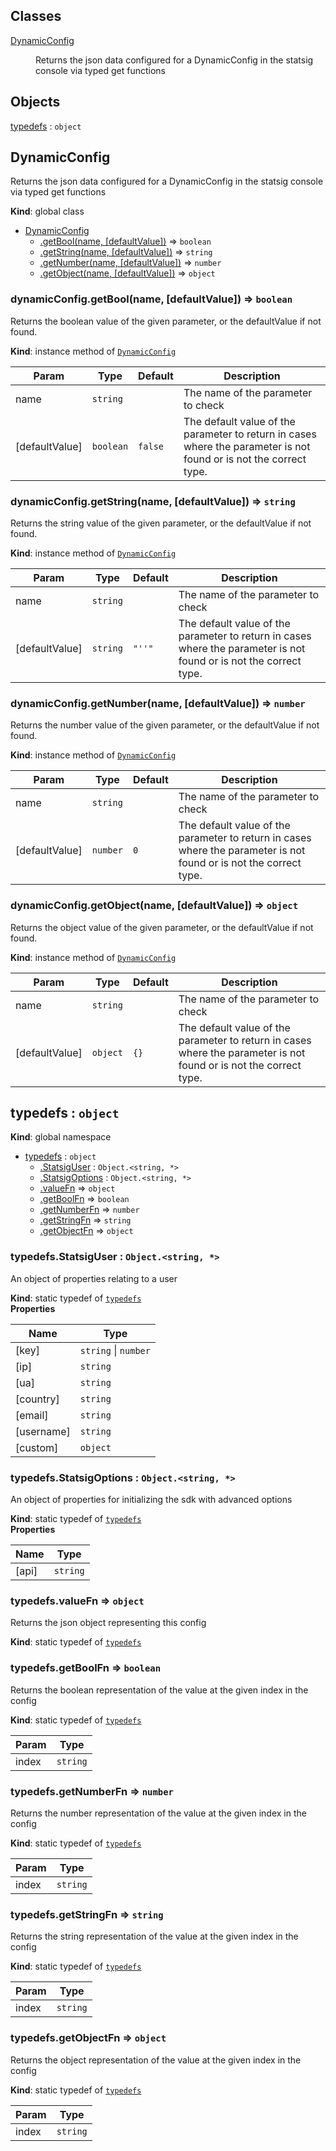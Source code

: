 ## Classes

<dl>
<dt><a href="#DynamicConfig">DynamicConfig</a></dt>
<dd><p>Returns the json data configured for a DynamicConfig in the statsig console via typed get functions</p>
</dd>
</dl>

## Objects

<dl>
<dt><a href="#typedefs">typedefs</a> : <code>object</code></dt>
<dd></dd>
</dl>

<a name="DynamicConfig"></a>

## DynamicConfig
Returns the json data configured for a DynamicConfig in the statsig console via typed get functions

**Kind**: global class  

* [DynamicConfig](#DynamicConfig)
    * [.getBool(name, [defaultValue])](#DynamicConfig+getBool) ⇒ <code>boolean</code>
    * [.getString(name, [defaultValue])](#DynamicConfig+getString) ⇒ <code>string</code>
    * [.getNumber(name, [defaultValue])](#DynamicConfig+getNumber) ⇒ <code>number</code>
    * [.getObject(name, [defaultValue])](#DynamicConfig+getObject) ⇒ <code>object</code>

<a name="DynamicConfig+getBool"></a>

### dynamicConfig.getBool(name, [defaultValue]) ⇒ <code>boolean</code>
Returns the boolean value of the given parameter, or the defaultValue if not found.

**Kind**: instance method of [<code>DynamicConfig</code>](#DynamicConfig)  

| Param | Type | Default | Description |
| --- | --- | --- | --- |
| name | <code>string</code> |  | The name of the parameter to check |
| [defaultValue] | <code>boolean</code> | <code>false</code> | The default value of the parameter to return in cases where the parameter is not found or is not the correct type. |

<a name="DynamicConfig+getString"></a>

### dynamicConfig.getString(name, [defaultValue]) ⇒ <code>string</code>
Returns the string value of the given parameter, or the defaultValue if not found.

**Kind**: instance method of [<code>DynamicConfig</code>](#DynamicConfig)  

| Param | Type | Default | Description |
| --- | --- | --- | --- |
| name | <code>string</code> |  | The name of the parameter to check |
| [defaultValue] | <code>string</code> | <code>&quot;&#x27;&#x27;&quot;</code> | The default value of the parameter to return in cases where the parameter is not found or is not the correct type. |

<a name="DynamicConfig+getNumber"></a>

### dynamicConfig.getNumber(name, [defaultValue]) ⇒ <code>number</code>
Returns the number value of the given parameter, or the defaultValue if not found.

**Kind**: instance method of [<code>DynamicConfig</code>](#DynamicConfig)  

| Param | Type | Default | Description |
| --- | --- | --- | --- |
| name | <code>string</code> |  | The name of the parameter to check |
| [defaultValue] | <code>number</code> | <code>0</code> | The default value of the parameter to return in cases where the parameter is not found or is not the correct type. |

<a name="DynamicConfig+getObject"></a>

### dynamicConfig.getObject(name, [defaultValue]) ⇒ <code>object</code>
Returns the object value of the given parameter, or the defaultValue if not found.

**Kind**: instance method of [<code>DynamicConfig</code>](#DynamicConfig)  

| Param | Type | Default | Description |
| --- | --- | --- | --- |
| name | <code>string</code> |  | The name of the parameter to check |
| [defaultValue] | <code>object</code> | <code>{}</code> | The default value of the parameter to return in cases where the parameter is not found or is not the correct type. |

<a name="typedefs"></a>

## typedefs : <code>object</code>
**Kind**: global namespace  

* [typedefs](#typedefs) : <code>object</code>
    * [.StatsigUser](#typedefs.StatsigUser) : <code>Object.&lt;string, \*&gt;</code>
    * [.StatsigOptions](#typedefs.StatsigOptions) : <code>Object.&lt;string, \*&gt;</code>
    * [.valueFn](#typedefs.valueFn) ⇒ <code>object</code>
    * [.getBoolFn](#typedefs.getBoolFn) ⇒ <code>boolean</code>
    * [.getNumberFn](#typedefs.getNumberFn) ⇒ <code>number</code>
    * [.getStringFn](#typedefs.getStringFn) ⇒ <code>string</code>
    * [.getObjectFn](#typedefs.getObjectFn) ⇒ <code>object</code>

<a name="typedefs.StatsigUser"></a>

### typedefs.StatsigUser : <code>Object.&lt;string, \*&gt;</code>
An object of properties relating to a user

**Kind**: static typedef of [<code>typedefs</code>](#typedefs)  
**Properties**

| Name | Type |
| --- | --- |
| [key] | <code>string</code> \| <code>number</code> | 
| [ip] | <code>string</code> | 
| [ua] | <code>string</code> | 
| [country] | <code>string</code> | 
| [email] | <code>string</code> | 
| [username] | <code>string</code> | 
| [custom] | <code>object</code> | 

<a name="typedefs.StatsigOptions"></a>

### typedefs.StatsigOptions : <code>Object.&lt;string, \*&gt;</code>
An object of properties for initializing the sdk with advanced options

**Kind**: static typedef of [<code>typedefs</code>](#typedefs)  
**Properties**

| Name | Type |
| --- | --- |
| [api] | <code>string</code> | 

<a name="typedefs.valueFn"></a>

### typedefs.valueFn ⇒ <code>object</code>
Returns the json object representing this config

**Kind**: static typedef of [<code>typedefs</code>](#typedefs)  
<a name="typedefs.getBoolFn"></a>

### typedefs.getBoolFn ⇒ <code>boolean</code>
Returns the boolean representation of the value at the given index in the config

**Kind**: static typedef of [<code>typedefs</code>](#typedefs)  

| Param | Type |
| --- | --- |
| index | <code>string</code> | 

<a name="typedefs.getNumberFn"></a>

### typedefs.getNumberFn ⇒ <code>number</code>
Returns the number representation of the value at the given index in the config

**Kind**: static typedef of [<code>typedefs</code>](#typedefs)  

| Param | Type |
| --- | --- |
| index | <code>string</code> | 

<a name="typedefs.getStringFn"></a>

### typedefs.getStringFn ⇒ <code>string</code>
Returns the string representation of the value at the given index in the config

**Kind**: static typedef of [<code>typedefs</code>](#typedefs)  

| Param | Type |
| --- | --- |
| index | <code>string</code> | 

<a name="typedefs.getObjectFn"></a>

### typedefs.getObjectFn ⇒ <code>object</code>
Returns the object representation of the value at the given index in the config

**Kind**: static typedef of [<code>typedefs</code>](#typedefs)  

| Param | Type |
| --- | --- |
| index | <code>string</code> | 


